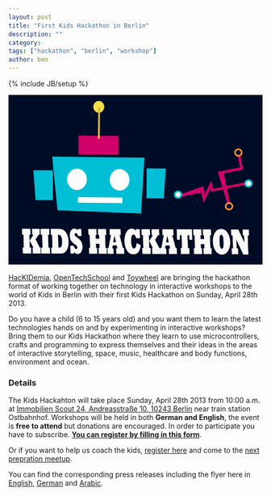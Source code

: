 ```yaml
---
layout: post
title: "First Kids Hackathon in Berlin"
description: ""
category: 
tags: ["hackathon", "berlin", "workshop"]
author: ben
---
```

{% include JB/setup %}

![Kids Hackathon Poster](/assets/content/2013-04-12-kids-hackathon-poster.png)

[HacKIDemia](http://www.hackidemia.com), [OpenTechSchool](http://www.opentechschool.org/) and [Toywheel](http://toywheel.com/) are bringing the hackathon format of working together on technology in interactive workshops to the world of Kids in Berlin with their first Kids Hackathon on Sunday, April 28th 2013.

Do you have a child (6 to 15 years old) and you want them to learn the latest technologies hands on and by experimenting in interactive workshops? Bring them to our Kids Hackathon where they learn to use microcontrollers, crafts and programming to express themselves and their ideas in the areas of interactive storytelling, space, music, healthcare and body functions, environment and ocean.

### Details

The Kids Hackahton will take place Sunday, April 28th 2013 from 10:00 a.m. at [Immobilien Scout 24, Andreasstraße 10, 10243 Berlin](https://maps.google.de/maps?q=Immobilien+Scout+GmbH+-+ImmobilienScout24,+Andreasstra%C3%9Fe+10,+Berlin&hl=en&ie=UTF8&sll=51.175806,10.454119&sspn=7.744349,19.819336&oq=immobilien&t=w&hq=Immobilien+Scout+GmbH+-+ImmobilienScout24,&hnear=Andreasstra%C3%9Fe+10,+10243+Berlin&z=16) near train station Ostbahnhof.  Workshops will be held in both **German and English**, the event is **free to attend** but donations are encouraged. In order to participate you have to subscribe. **[You can register by filling in this form](https://docs.google.com/spreadsheet/viewform?formkey=dGNVc0tJYld5OXJjOFRlWW5scU9LdHc6MA#gid=0)**. 

Or if you want to help us coach the kids, [register here](https://docs.google.com/spreadsheet/viewform?formkey=dEd0TTlVbTNZRElpZGpSRVJWVHVNQlE6MQ) and come to the [next prepration meetup](http://www.meetup.com/opentechschool-berlin/events/113978012/).

You can find the corresponding press releases including the flyer here in [English](/assets/content/kids-hackathon/KidsHackathon-Berlin-PressreleaseEnglish-12April2013.pdf), [German](/assets/content/kids-hackathon/KidsHackathon-Berlin-PressreleaseDeutsch-12April2013.pdf) and  [Arabic](/assets/content/kids-hackathon/KidsHackathon-Berlin-PressreleaseArabic-12April2013.pdf).


